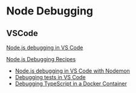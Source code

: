 <!-- #node-debug -->
# Node Debugging

## VSCode

<!-- #vscode-debug -->
[Node.js debugging in VS Code](https://code.visualstudio.com/docs/nodejs/nodejs-debugging)

[Node.js Debugging Recipes](https://code.visualstudio.com/docs/nodejs/debugging-recipes)

- [Node.js debugging in VS Code with Nodemon](https://github.com/Microsoft/vscode-recipes/tree/master/nodemon)
- [Debugging tests in VS Code](https://github.com/microsoft/vscode-recipes/tree/master/debugging-mocha-tests)
- [Debugging TypeScript in a Docker Container](https://github.com/Microsoft/vscode-recipes/tree/master/Docker-TypeScript)
